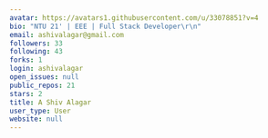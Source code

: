 ```yaml
---
avatar: https://avatars1.githubusercontent.com/u/33078851?v=4
bio: "NTU 21' | EEE | Full Stack Developer\r\n"
email: ashivalagar@gmail.com
followers: 33
following: 43
forks: 1
login: ashivalagar
open_issues: null
public_repos: 21
stars: 2
title: A Shiv Alagar
user_type: User
website: null
---
```

